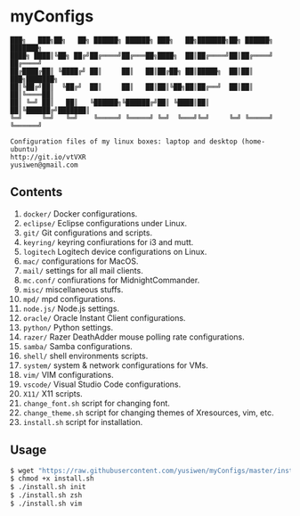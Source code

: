 # myConfigs

```text
███╗   ███╗██╗   ██╗ ██████╗ ██████╗ ███╗   ██╗███████╗██╗ ██████╗ ███████╗
████╗ ████║╚██╗ ██╔╝██╔════╝██╔═══██╗████╗  ██║██╔════╝██║██╔════╝ ██╔════╝
██╔████╔██║ ╚████╔╝ ██║     ██║   ██║██╔██╗ ██║█████╗  ██║██║  ███╗███████╗
██║╚██╔╝██║  ╚██╔╝  ██║     ██║   ██║██║╚██╗██║██╔══╝  ██║██║   ██║╚════██║
██║ ╚═╝ ██║   ██║   ╚██████╗╚██████╔╝██║ ╚████║██║     ██║╚██████╔╝███████║
╚═╝     ╚═╝   ╚═╝    ╚═════╝ ╚═════╝ ╚═╝  ╚═══╝╚═╝     ╚═╝ ╚═════╝ ╚══════╝

Configuration files of my linux boxes: laptop and desktop (home-ubuntu)
http://git.io/vtVXR
yusiwen@gmail.com
```

## Contents

1. `docker/` Docker configurations.
2. `eclipse/` Eclipse configurations under Linux.
3. `git/` Git configurations and scripts.
4. `keyring/` keyring confiurations for i3 and mutt.
5. `logitech` Logitech device configurations on Linux.
6. `mac/` configurations for MacOS.
7. `mail/` settings for all mail clients.
8. `mc.conf/` confiurations for MidnightCommander.
9. `misc/` miscellaneous stuffs.
10. `mpd/` mpd configurations.
11. `node.js/` Node.js settings.
12. `oracle/` Oracle Instant Client configurations.
13. `python/` Python settings.
14. `razer/` Razer DeathAdder mouse polling rate configurations.
15. `samba/` Samba configurations.
16. `shell/` shell environments scripts.
17. `system/` system & network configurations for VMs.
18. `vim/` VIM configurations.
19. `vscode/` Visual Studio Code configurations.
20. `X11/` X11 scripts.
21. `change_font.sh` script for changing font.
22. `change_theme.sh` script for changing themes of Xresources, vim, etc.
23. `install.sh` script for installation.

## Usage

```bash
$ wget "https://raw.githubusercontent.com/yusiwen/myConfigs/master/install.sh" -O install.sh
$ chmod +x install.sh
$ ./install.sh init
$ ./install.sh zsh
$ ./install.sh vim
```
